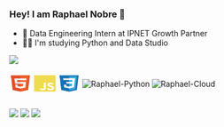 ### Hey! I am Raphael Nobre 👋


- 💼  Data Engineering Intern at IPNET Growth Partner
- 🧑‍💻  I'm studying Python and Data Studio

<div>
  <img height="180em" src= "https://github-readme-stats.vercel.app/api?username=raphael-nobre&show_icons=true&theme=radical" />

</div>

<div style="display: inline_block"><br>
    <img align="center" alt="Raphael-HTML" height="30" width="40" src="https://raw.githubusercontent.com/devicons/devicon/master/icons/html5/html5-original.svg">
    <img align="center" alt="Raphael-Js" height="30" width="40" src="https://raw.githubusercontent.com/devicons/devicon/master/icons/javascript/javascript-plain.svg">
    <img align="center" alt="Raphael-CSS" height="30" width="40" src="https://raw.githubusercontent.com/devicons/devicon/master/icons/css3/css3-original.svg">
    <img align="center" alt="Raphael-Python" height="30" width="40" src="https://cdn.jsdelivr.net/gh/devicons/devicon/icons/python/python-original.svg">
    <img align="center" alt="Raphael-Cloud" height="30" width="40" src="https://cdn.jsdelivr.net/gh/devicons/devicon/icons/googlecloud/googlecloud-original.svg"/>
</div>

##

<div>
  <a href = "mailto:raphael.nobres@gmail.com"><img src="https://img.shields.io/badge/Gmail-D14836?style=for-the-badge&logo=gmail&logoColor=white" target="_blank"></a>
  <a href="https://www.linkedin.com/in/raphael-nobre/" target="_blank"><img src="https://img.shields.io/badge/-LinkedIn-%230077B5?style=for-the-badge&logo=linkedin&logoColor=white" target="_blank"></a>
  <a href="https://discord.gg/pDbY76q8Qf" target="_blank"><img src="https://img.shields.io/badge/Discord-7289DA?style=for-the-badge&logo=discord&logoColor=white" target="_blank"></a> 
</div>
